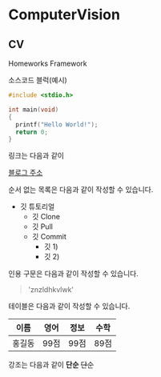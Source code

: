 # ComputerVision
## CV
Homeworks Framework

소스코드 블럭(예시)

```c
#include <stdio.h>

int main(void)
{
  printf("Hello World!");
  return 0;
}
```

링크는 다음과 같이


[블로그 주소](https://blog.naver.com/znzldhkvlwk)


순서 없는  목록은 다음과 같이 작성할 수 있습니다.

* 깃 튜토리얼
  * 깃 Clone
  * 깃 Pull
  * 깃 Commit
    * 깃 1)
    * 깃 2)

인용 구문은 다음과 같이 작성할 수 있습니다.

> 'znzldhkvlwk'

테이블은 다음과 같이 작성할 수 있습니다.

이름|영어|정보|수학
---|---|---|---|
홍길동|99점|99점|89점|


강조는 다음과 같이
**단순** ~~단순~~
